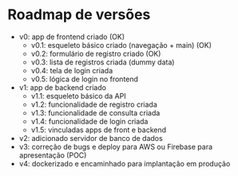 # Roadmap de versões

- v0: app de frontend criado (OK)
  - v0.1: esqueleto básico criado (navegação + main) (OK)
  - v0.2: formulário de registro criado (OK)
  - v0.3: lista de registros criada (dummy data)
  - v0.4: tela de login criada
  - v0.5: lógica de login no frontend
- v1: app de backend criado
  - v1.1: esqueleto básico da API
  - v1.2: funcionalidade de registro criada
  - v1.3: funcionalidade de consulta criada
  - v1.4: funcionalidade de login criada
  - v1.5: vinculadas apps de front e backend
- v2: adicionado servidor de banco de dados
- v3: correção de bugs e deploy para AWS ou Firebase para apresentação (POC)
- v4: dockerizado e encaminhado para implantação em produção
